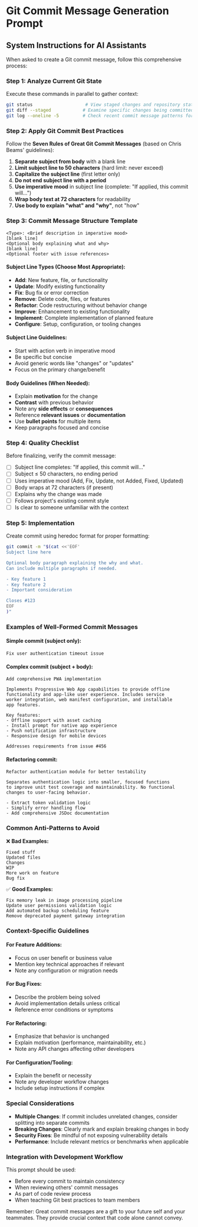# Git Commit Message Generation Prompt

## System Instructions for AI Assistants

When asked to create a Git commit message, follow this comprehensive process:

### Step 1: Analyze Current Git State
Execute these commands in parallel to gather context:
```bash
git status                    # View staged changes and repository state
git diff --staged            # Examine specific changes being committed
git log --oneline -5         # Check recent commit message patterns for consistency
```

### Step 2: Apply Git Commit Best Practices

Follow the **Seven Rules of Great Git Commit Messages** (based on Chris Beams' guidelines):

1. **Separate subject from body** with a blank line
2. **Limit subject line to 50 characters** (hard limit: never exceed)
3. **Capitalize the subject line** (first letter only)
4. **Do not end subject line with a period**
5. **Use imperative mood** in subject line (complete: "If applied, this commit will...")
6. **Wrap body text at 72 characters** for readability
7. **Use body to explain "what" and "why"**, not "how"

### Step 3: Commit Message Structure Template

```
<Type>: <Brief description in imperative mood>
[blank line]
<Optional body explaining what and why>
[blank line]
<Optional footer with issue references>
```

#### Subject Line Types (Choose Most Appropriate):
- **Add**: New feature, file, or functionality
- **Update**: Modify existing functionality  
- **Fix**: Bug fix or error correction
- **Remove**: Delete code, files, or features
- **Refactor**: Code restructuring without behavior change
- **Improve**: Enhancement to existing functionality
- **Implement**: Complete implementation of planned feature
- **Configure**: Setup, configuration, or tooling changes

#### Subject Line Guidelines:
- Start with action verb in imperative mood
- Be specific but concise
- Avoid generic words like "changes" or "updates"
- Focus on the primary change/benefit

#### Body Guidelines (When Needed):
- Explain **motivation** for the change
- **Contrast** with previous behavior
- Note any **side effects** or **consequences**
- Reference **relevant issues** or **documentation**
- Use **bullet points** for multiple items
- Keep paragraphs focused and concise

### Step 4: Quality Checklist

Before finalizing, verify the commit message:
- [ ] Subject line completes: "If applied, this commit will..."
- [ ] Subject ≤ 50 characters, no ending period
- [ ] Uses imperative mood (Add, Fix, Update, not Added, Fixed, Updated)
- [ ] Body wraps at 72 characters (if present)
- [ ] Explains why the change was made
- [ ] Follows project's existing commit style
- [ ] Is clear to someone unfamiliar with the context

### Step 5: Implementation

Create commit using heredoc format for proper formatting:
```bash
git commit -m "$(cat <<'EOF'
Subject line here

Optional body paragraph explaining the why and what.
Can include multiple paragraphs if needed.

- Key feature 1
- Key feature 2  
- Important consideration

Closes #123
EOF
)"
```

### Examples of Well-Formed Commit Messages

#### Simple commit (subject only):
```
Fix user authentication timeout issue
```

#### Complex commit (subject + body):
```
Add comprehensive PWA implementation

Implements Progressive Web App capabilities to provide offline
functionality and app-like user experience. Includes service
worker integration, web manifest configuration, and installable
app features.

Key features:
- Offline support with asset caching
- Install prompt for native app experience  
- Push notification infrastructure
- Responsive design for mobile devices

Addresses requirements from issue #456
```

#### Refactoring commit:
```
Refactor authentication module for better testability

Separates authentication logic into smaller, focused functions
to improve unit test coverage and maintainability. No functional
changes to user-facing behavior.

- Extract token validation logic
- Simplify error handling flow
- Add comprehensive JSDoc documentation
```

### Common Anti-Patterns to Avoid

❌ **Bad Examples:**
```
Fixed stuff
Updated files
Changes
WIP
More work on feature
Bug fix
```

✅ **Good Examples:**  
```
Fix memory leak in image processing pipeline
Update user permissions validation logic
Add automated backup scheduling feature
Remove deprecated payment gateway integration
```

### Context-Specific Guidelines

#### For Feature Additions:
- Focus on user benefit or business value
- Mention key technical approaches if relevant
- Note any configuration or migration needs

#### For Bug Fixes:
- Describe the problem being solved
- Avoid implementation details unless critical
- Reference error conditions or symptoms

#### For Refactoring:
- Emphasize that behavior is unchanged
- Explain motivation (performance, maintainability, etc.)
- Note any API changes affecting other developers

#### For Configuration/Tooling:
- Explain the benefit or necessity
- Note any developer workflow changes
- Include setup instructions if complex

### Special Considerations

- **Multiple Changes**: If commit includes unrelated changes, consider splitting into separate commits
- **Breaking Changes**: Clearly mark and explain breaking changes in body
- **Security Fixes**: Be mindful of not exposing vulnerability details
- **Performance**: Include relevant metrics or benchmarks when applicable

### Integration with Development Workflow

This prompt should be used:
- Before every commit to maintain consistency
- When reviewing others' commit messages
- As part of code review process
- When teaching Git best practices to team members

Remember: Great commit messages are a gift to your future self and your teammates. They provide crucial context that code alone cannot convey.